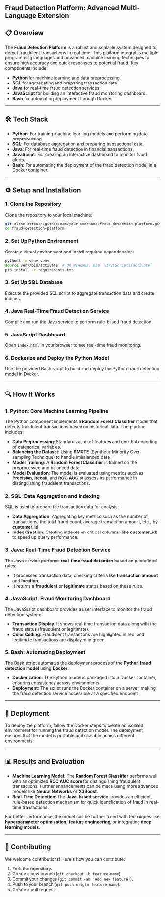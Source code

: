 ## Fraud Detection Platform: Advanced Multi-Language Extension

## 📋 Overview

The **Fraud Detection Platform** is a robust and scalable system designed to detect fraudulent transactions in real-time. This platform integrates multiple programming languages and advanced machine learning techniques to ensure high accuracy and quick responses to potential fraud.
Key components include:
- **Python** for machine learning and data preprocessing.
- **SQL** for aggregating and preparing transaction data.
- **Java** for real-time fraud detection services.
- **JavaScript** for building an interactive fraud monitoring dashboard.
- **Bash** for automating deployment through Docker.

---

## 🛠️ Tech Stack

- **Python**: For training machine learning models and performing data preprocessing.
- **SQL**: For database aggregation and preparing transactional data.
- **Java**: For real-time fraud detection in financial transactions.
- **JavaScript**: For creating an interactive dashboard to monitor fraud alerts.
- **Bash**: For automating the deployment of the fraud detection model in a Docker container.

---

## ⚙️ Setup and Installation

### 1. Clone the Repository

Clone the repository to your local machine:

```bash
git clone https://github.com/your-username/fraud-detection-platform.git
cd fraud-detection-platform
```

### 2. Set Up Python Environment

Create a virtual environment and install required dependencies:

```bash
python3 -m venv venv
source venv/bin/activate  # On Windows, use `venv\Scripts\activate`
pip install -r requirements.txt
```

### 3. Set Up SQL Database

Execute the provided SQL script to aggregate transaction data and create indices.

### 4. Java Real-Time Fraud Detection Service

Compile and run the Java service to perform rule-based fraud detection.

### 5. JavaScript Dashboard

Open `index.html` in your browser to see real-time fraud monitoring.

### 6. Dockerize and Deploy the Python Model

Use the provided Bash script to build and deploy the Python fraud detection model in Docker.

---

## 🔍 How It Works

### 1. **Python: Core Machine Learning Pipeline**

The Python component implements a **Random Forest Classifier** model that detects fraudulent transactions based on historical data. The pipeline includes:
- **Data Preprocessing**: Standardization of features and one-hot encoding of categorical variables.
- **Balancing the Dataset**: Using **SMOTE** (Synthetic Minority Over-sampling Technique) to handle imbalanced data.
- **Model Training**: A **Random Forest Classifier** is trained on the preprocessed and balanced data.
- **Model Evaluation**: The model is evaluated using metrics such as **Precision**, **Recall**, and **ROC AUC** to assess its performance in distinguishing fraudulent transactions.

### 2. **SQL: Data Aggregation and Indexing**

SQL is used to prepare the transaction data for analysis:
- **Data Aggregation**: Aggregating key metrics such as the number of transactions, the total fraud count, average transaction amount, etc., by **customer_id**.
- **Index Creation**: Creating indexes on critical columns (like **customer_id**) to speed up query performance.

### 3. **Java: Real-Time Fraud Detection Service**

The Java service performs **real-time fraud detection** based on predefined rules:
- It processes transaction data, checking criteria like **transaction amount** and **location**.
- It returns a **fraudulent** or **legitimate** status based on these rules.

### 4. **JavaScript: Fraud Monitoring Dashboard**

The JavaScript dashboard provides a user interface to monitor the fraud detection system:
- **Transaction Display**: It shows real-time transaction data along with the fraud status (fraudulent or legitimate).
- **Color Coding**: Fraudulent transactions are highlighted in red, and legitimate transactions are displayed in green.

### 5. **Bash: Automating Deployment**

The Bash script automates the deployment process of the **Python fraud detection model** using **Docker**:
- **Dockerization**: The Python model is packaged into a Docker container, ensuring consistency across environments.
- **Deployment**: The script runs the Docker container on a server, making the fraud detection service accessible at a specified endpoint.

---

## 🚀 Deployment

To deploy the platform, follow the Docker steps to create an isolated environment for running the fraud detection model. The deployment ensures that the model is portable and scalable across different environments.

---

## 📊 Results and Evaluation

- **Machine Learning Model**: The **Random Forest Classifier** performs well with an optimized **ROC AUC score** for distinguishing fraudulent transactions. Further enhancements can be made using more advanced models like **Neural Networks** or **XGBoost**.
- **Real-Time Detection**: The **Java-based service** provides an efficient, rule-based detection mechanism for quick identification of fraud in real-time transactions.
  
For better performance, the model can be further tuned with techniques like **hyperparameter optimization**, **feature engineering**, or integrating **deep learning models**.

---

## 🚀 Contributing

We welcome contributions! Here's how you can contribute:

1. Fork the repository.
2. Create a new branch (`git checkout -b feature-name`).
3. Commit your changes (`git commit -am 'Add new feature'`).
4. Push to your branch (`git push origin feature-name`).
5. Create a pull request.
